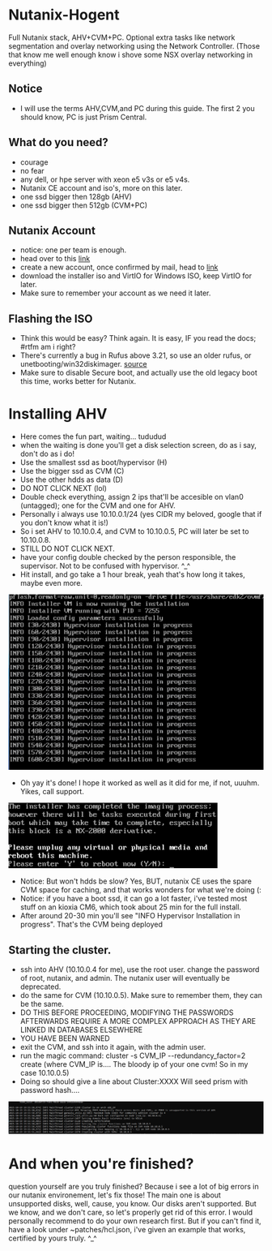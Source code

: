 # Nutanix-Hogent
Full Nutanix stack, AHV+CVM+PC. Optional extra tasks like network segmentation and overlay networking using the Network Controller.
(Those that know me well enough know i shove some NSX overlay networking in everything)

## Notice
- I will use the terms AHV,CVM,and PC during this guide. The first 2 you should know, PC is just Prism Central.

## What do you need?
- courage
- no fear
- any dell, or hpe server with xeon e5 v3s or e5 v4s.
- Nutanix CE account and iso's, more on this later.
- one ssd bigger then 128gb (AHV)
- one ssd bigger then 512gb (CVM+PC)

## Nutanix Account
- notice: one per team is enough.
- head over to this [link](https://my.nutanix.com/page/signup)
- create a new account, once confirmed by mail, head to [link](https://next.nutanix.com/discussion-forum-14/download-community-edition-38417)
- download the installer iso and VirtIO for Windows ISO, keep VirtIO for later.
- Make sure to remember your account as we need it later.

## Flashing the ISO
- Think this would be easy? Think again. It is easy, IF you read the docs; #rtfm am i right?
- There's currently a bug in Rufus above 3.21, so use an older rufus, or unetbooting/win32diskimager. [source](https://portal.nutanix.com/page/documents/details?targetId=Nutanix-Community-Edition-Getting-Started-v2_1:top-installing-ce-t.html)
- Make sure to disable Secure boot, and actually use the old legacy boot this time, works better for Nutanix.

# Installing AHV
- Here comes the fun part, waiting... tududud
- when the waiting is done you'll get a disk selection screen, do as i say, don't do as i do!
- Use the smallest ssd as boot/hypervisor (H)
- Use the bigger ssd as CVM (C)
- Use the other hdds as data (D)
- DO NOT CLICK NEXT (lol)
- Double check everything, assign 2 ips that'll be accesible on vlan0 (untagged); one for the CVM and one for AHV.
- Personally i always use 10.10.0.1/24 (yes CIDR my beloved, google that if you don't know what it is!)
- So i set AHV to 10.10.0.4, and CVM to 10.10.0.5, PC will later be set to 10.10.0.8.
- STILL DO NOT CLICK NEXT. 
- have your config double checked by the person responsible, the supervisor. Not to be confused with hypervisor. ^_^
- Hit install, and go take a 1 hour break, yeah that's how long it takes, maybe even more.

![Alt text](assets/hinstall.png)
- Oh yay it's done! I hope it worked as well as it did for me, if not, uuuhm. Yikes, call support.

![Alt text](assets/hinstallcomp.png)
- Notice: But won't hdds be slow? Yes, BUT, nutanix CE uses the spare CVM space for caching, and that works wonders for what we're doing (:
- Notice: if you have a boot ssd, it can go a lot faster, i've tested most stuff on an kioxia CM6, which took about 25 min for the full install.
- After around 20-30 min you'll see "INFO Hypervisor Installation in progress". That's the CVM being deployed

## Starting the cluster.
- ssh into AHV (10.10.0.4 for me), use the root user. change the password of root, nutanix, and admin. The nutanix user will eventually be deprecated.
- do the same for CVM (10.10.0.5). Make sure to remember them, they can be the same.
- DO THIS BEFORE PROCEEDING, MODIFYING THE PASSWORDS AFTERWARDS REQUIRE A MORE COMPLEX APPROACH AS THEY ARE LINKED IN DATABASES ELSEWHERE
- YOU HAVE BEEN WARNED
- exit the CVM, and ssh into it again, with the admin user.
- run the magic command: cluster -s CVM_IP --redundancy_factor=2 create (where CVM_IP is.... The bloody ip of your one cvm! So in my case 10.10.0.5)
- Doing so should give a line about Cluster:XXXX Will seed prism with password hash....

![Alt text](assets/clustercreate.png)


# And when you're finished?
question yourself are you truly finished? Because i see a lot of big errors in our nutanix environement, let's fix those!
The main one is about unsupported disks, well, cause, you know. Our disks aren't supported. But we know, and we don't care, so let's properly get rid of this error.
I would personally recommend to do your own research first. But if you can't find it, have a look under ~patches/hcl.json, i've given an example that works, certified by yours truly. ^_^

